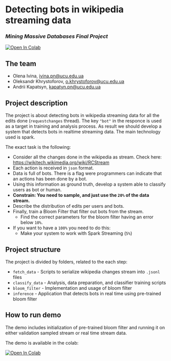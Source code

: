# Detecting bots in wikipedia streaming data
### *Mining Massive Databases Final Project*

[![Open In Colab](https://colab.research.google.com/assets/colab-badge.svg)](https://colab.research.google.com/drive/1GCmsU5s-HTEUvZmogIYj5YtKTMVnHVn8?usp=sharing)

## The team
- Olena Ivina, ivina.pn@ucu.edu.ua
- Oleksandr Khrystoforov, o.khrystoforov@ucu.edu.ua
- Andrii Kapatsyn, kapatyn.pn@ucu.edu.ua


## Project description

The project is about detecting bots in wikipedia streaming data for all the edits done (`requestchanges` thread). The key `"bot"` in the responce is used as a target in training and analysis process. As result we should develop a system that detects bots in realtime streaming data. The main technology used is spark.

The exact task is the following:
- Consider all the changes done in the wikipedia as stream.
    Check here: https://wikitech.wikimedia.org/wiki/RCStream
- Each action is received in `json` format.
- Data is full of bots. There is a flag were programmers can
indicate that an actions has been done by a bot.
- Using this information as ground truth, develop a system able
to classify users as bot or human.
- **Constrain: You need to sample, and just use the `20%` of
the data stream.**
- Describe the distribution of edits per users and bots.
- Finally, train a Bloom Filter that filter out bots from the stream.
    - Find the correct parameters for the bloom filter having an error below `10%`.
- If you want to have a `100%` you need to do this:
    - Make your system to work with Spark Streaming (`5%`)


## Project structure

The project is divided by folders, related to the each step:
- `fetch_data` - Scripts to serialize wikipedia changes stream into `.jsonl` files
- `classify_data` - Analysis, data preparation, and classifier training scripts
- `bloom_filter` - Implementation and usage of bloom filter
- `inference` - Application that detects bots in real time using pre-trained bloom filter


## How to run demo

The demo includes initialization of pre-trained bloom filter and running it on either validation sampled stream or real time stream data.

The demo is available in the colab:

[![Open In Colab](https://colab.research.google.com/assets/colab-badge.svg)](https://colab.research.google.com/drive/1GCmsU5s-HTEUvZmogIYj5YtKTMVnHVn8?usp=sharing)
